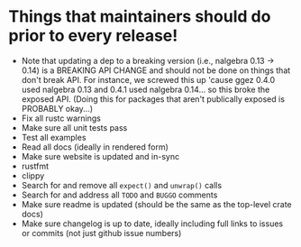 # Things that maintainers should do prior to every release!

 * Note that updating a dep to a breaking version (i.e., nalgebra 0.13 -> 0.14) is a BREAKING
API CHANGE and should not be done on things that don't break API.  For instance, we screwed this
up 'cause ggez 0.4.0 used nalgebra 0.13 and 0.4.1 used nalgebra 0.14... so this broke the exposed
API.  (Doing this for packages that aren't publically exposed is PROBABLY okay...)
 * Fix all rustc warnings
 * Make sure all unit tests pass
 * Test all examples
 * Read all docs (ideally in rendered form)
 * Make sure website is updated and in-sync
 * rustfmt
 * clippy
 * Search for and remove all `expect()` and `unwrap()` calls
 * Search for and address all `TODO` and `BUGGO` comments
 * Make sure readme is updated (should be the same as the top-level crate docs)
 * Make sure changelog is up to date, ideally including full links to issues or commits (not just github issue numbers)
